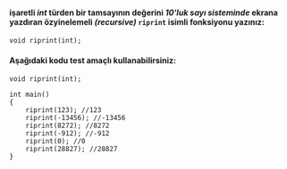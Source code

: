 #### işaretli *int* türden bir tamsayının değerini _10'luk sayı sisteminde_ ekrana yazdıran özyinelemeli *(recursive)* `riprint` isimli fonksiyonu yazınız:

```
void riprint(int);
```

#### Aşağıdaki kodu test amaçlı kullanabilirsiniz:


```
void riprint(int);

int main()
{
	riprint(123); //123
	riprint(-13456); //-13456
	riprint(8272); //8272
	riprint(-912); //-912
	riprint(0); //0
	riprint(28827); //28827
}
```
